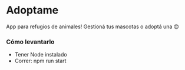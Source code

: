 # Adoptame

App para refugios de animales! Gestioná tus mascotas o adoptá una 😍

### Cómo levantarlo

* Tener Node instalado
* Correr: 
        npm run start